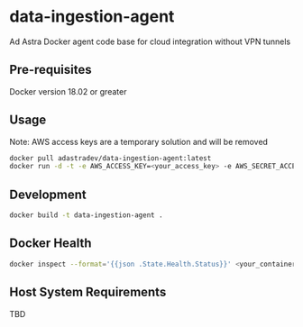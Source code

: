 # data-ingestion-agent
Ad Astra Docker agent code base for cloud integration without VPN tunnels

## Pre-requisites
Docker version 18.02 or greater

## Usage
Note: AWS access keys are a temporary solution and will be removed

```sh
docker pull adastradev/data-ingestion-agent:latest
docker run -d -t -e AWS_ACCESS_KEY=<your_access_key> -e AWS_SECRET_ACCESS_KEY=<your_secret_access_key> -e SQS_QUEUE_URI=https://sqs.<your_region>.amazonaws.com/<your_account_id>/<your_queue_name> data-ingestion-agent:latest
```

## Development
```sh
docker build -t data-ingestion-agent .
```

## Docker Health
```sh
docker inspect --format='{{json .State.Health.Status}}' <your_container_name_or_id>
```

## Host System Requirements

TBD